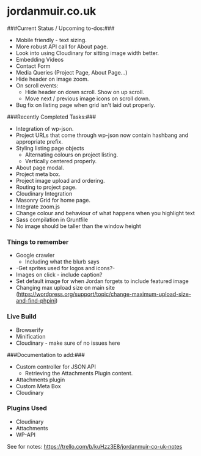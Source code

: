 # jordanmuir.co.uk #

###Current Status / Upcoming to-dos:###

* Mobile friendly - text sizing.
* More robust API call for About page.
* Look into using Cloudinary for sitting image width better.
* Embedding Videos
* Contact Form
* Media Queries (Project Page, About Page...)
* Hide header on image zoom.
* On scroll events:
    * Hide header on down scroll. Show on up scroll.
    * Move next / previous image icons on scroll down.
* Bug fix on listing page when grid isn't laid out properly.

###Recently Completed Tasks:###

* Integration of wp-json.
* Project URLs that come through wp-json now contain hashbang and appropriate prefix.
* Styling listing page objects
  * Alternating colours on project listing.
  * Vertically centered properly.
* About page modal.
* Project meta box.
* Project image upload and ordering.
* Routing to project page.
* Cloudinary Integration
* Masonry Grid for home page.
* Integrate zoom.js
* Change colour and behaviour of what happens when you highlight text
* Sass compilation in Gruntfile
* No image should be taller than the window height

### Things to remember ###
* Google crawler
    * Including what the blurb says
* -Get sprites used for logos and icons?-
* Images on click - include caption?
* Set default image for when Jordan forgets to include featured image
* Changing max upload size on main site (https://wordpress.org/support/topic/change-maximum-upload-size-and-find-phpini)

### Live Build ###
* Browserify
* Minification
* Cloudinary - make sure of no issues here


###Documentation to add:###

* Custom controller for JSON API
    * Retrieving the Attachments Plugin content.
* Attachments plugin
* Custom Meta Box
* Cloudinary

### Plugins Used ###
* Cloudinary
* Attachments
* WP-API

See for notes: https://trello.com/b/kuHzz3E8/jordanmuir-co-uk-notes
